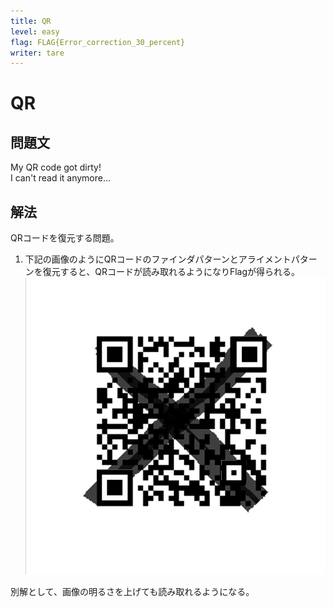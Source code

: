 ```yaml
---
title: QR
level: easy
flag: FLAG{Error_correction_30_percent}
writer: tare
---
```


# QR

## 問題文

My QR code got dirty!<br>
I can't read it anymore...


## 解法
QRコードを復元する問題。

1. 下記の画像のようにQRコードのファインダパターンとアライメントパターンを復元すると、QRコードが読み取れるようになりFlagが得られる。![](./img/step1.png)

別解として、画像の明るさを上げても読み取れるようになる。
